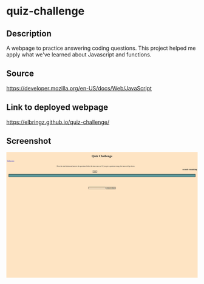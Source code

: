 # quiz-challenge
## Description
A webpage to practice answering coding questions. This project helped me apply what we've learned about Javascript and functions.

## Source
https://developer.mozilla.org/en-US/docs/Web/JavaScript

## Link to deployed webpage
https://elbringz.github.io/quiz-challenge/

## Screenshot
![Screenshot of webpage.](image.png)
